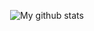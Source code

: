 <center>

![My github stats](https://github-readme-stats.vercel.app/api?username=meghsohor&show_icons=true&count_private=true&theme=vue)

</center>
